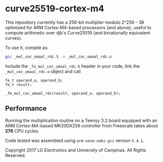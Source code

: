 curve25519-cortex-m4
====================

This repository currently has a 256-bit multiplier modulo 2^256 - 38 optimized for ARM Cortex-M4-based processors (and above), useful to compute arithmetic over djb's Curve25519 (and birrationally equivalent curves).

To use it, compile as:

```sh
gcc _mul_coc_umaal_rdc.S -o _mul_coc_umaal_rdc.o
```

Include the `_fe_mul_coc_umaal_rdc.h` header in your code, link the ```_mul_coc_umaal_rdc.o``` object and call

```
fe_t operand_a, operand_b;
fe_t result;

_fe_mul_coc_umaal_rdc(result, operand_a, operand_b);
```

Performance
-----------
Running the multiplication routine on a Teensy 3.2 board equipped with an ARM Cortex-M4-based MK20DX256 controller from Freescale takes about __276__ CPU cycles.

Code tested was assembled using ```arm-none-eabi-gcc``` version ```5.4.1```.

Copyright 2017 LG Electronics and University of Campinas.
All Rights Reserved.
